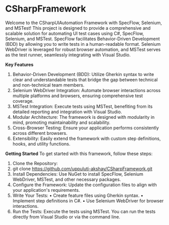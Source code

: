 # CSharpFramework

Welcome to the CSharpUIAutomation Framework with SpecFlow, Selenium, and MSTest! This project is designed to provide a comprehensive and scalable solution for automating UI test cases using C#, SpecFlow, Selenium, and MSTest. SpecFlow facilitates Behavior-Driven Development (BDD) by allowing you to write tests in a human-readable format. Selenium WebDriver is leveraged for robust browser automation, and MSTest serves as the test runner, seamlessly integrating with Visual Studio.

**Key Features**
1.	Behavior-Driven Development (BDD): Utilize Gherkin syntax to write clear and understandable tests that bridge the gap between technical and non-technical team 
    members.
2.	Selenium WebDriver Integration: Automate browser interactions across multiple platforms and browsers, ensuring comprehensive test coverage.
3.	MSTest Integration: Execute tests using MSTest, benefiting from its detailed reporting and integration with Visual Studio.
4.	Modular Architecture: The framework is designed with modularity in mind, promoting maintainability and scalability.
5.	Cross-Browser Testing: Ensure your application performs consistently across different browsers.
6.	Extensibility: Easily extend the framework with custom step definitions, hooks, and utility functions.


**Getting Started**
To get started with this framework, follow these steps:
1.	Clone the Repository:
2.	git clone https://github.com/uppuluti-akshay/CSharpFramework.git
3.	Install Dependencies: Use NuGet to install SpecFlow, Selenium WebDriver, MSTest, and other necessary packages.
4.	Configure the Framework: Update the configuration files to align with your application's requirements.
5.	Write Your Tests:
•	Create feature files using Gherkin syntax.
•	Implement step definitions in C#.
•	Use Selenium WebDriver for browser interactions.
6.	Run the Tests: Execute the tests using MSTest. You can run the tests directly from Visual Studio or via the command line.


